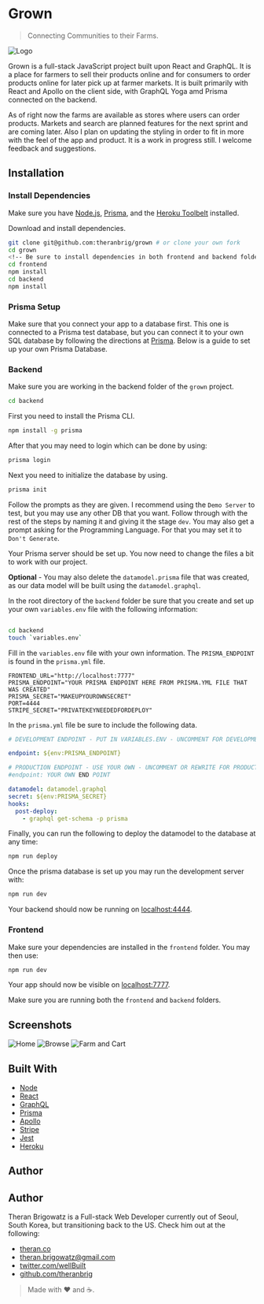 # Grown

> Connecting Communities to their Farms.

![Logo](https://i.imgur.com/Gcwggjm.png)

Grown is a full-stack JavaScript project built upon React and GraphQL. It is a place for farmers to sell their products online and for consumers to order products online for later pick up at farmer markets. It is built primarily with React and Apollo on the client side, with GraphQL Yoga amd Prisma connected on the backend.

As of right now the farms are available as stores where users can order products.  Markets and search are planned features for the next sprint and are coming later.  Also I plan on updating the styling in order to fit in more with the feel of the app and product.  It is a work in progress still.  I welcome feedback and suggestions.


## Installation

### Install Dependencies

Make sure you have [Node.js](http://nodejs.org/), [Prisma](https://prisma.io), and the [Heroku Toolbelt](https://toolbelt.heroku.com/) installed.

Download and install dependencies.

```sh
git clone git@github.com:theranbrig/grown # or clone your own fork
cd grown
<!-- Be sure to install dependencies in both frontend and backend folders -->
cd frontend
npm install
cd backend
npm install
```

### Prisma Setup

Make sure that you connect your app to a database first. This one is connected to a Prisma test database, but you can connect it to your own SQL database by following the directions at [Prisma](https://prisma.io).  Below is a guide to set up your own Prisma Database.

### Backend

Make sure you are working in the backend folder of the `grown` project.

```sh
cd backend
```

First you need to install the Prisma CLI.

```sh
npm install -g prisma
```

After that you may need to login which can be done by using:

```sh
prisma login
```

Next you need to initialize the database by using.

```sh
prisma init
```

Follow the prompts as they are given. I recommend using the `Demo Server` to test, but you may use any other DB that you want.  Follow through with the rest of the steps by naming it and giving it the stage `dev`.  You may also get a prompt asking for the Programming Language.  For that you may set it to `Don't Generate`.

Your Prisma server should be set up.  You now need to change the files a bit to work with our project.

**Optional** - You may also delete the `datamodel.prisma` file that was created, as our data model will be built using the `datamodel.graphql`.

In the root directory of the `backend` folder be sure that you create and set up your own `variables.env` file with the following information:

```sh

cd backend
touch `variables.env`

```

Fill in the `variables.env` file with your own information.  The `PRISMA_ENDPOINT` is found in the `prisma.yml` file.

```env
FRONTEND_URL="http://localhost:7777"
PRISMA_ENDPOINT="YOUR PRISMA ENDPOINT HERE FROM PRISMA.YML FILE THAT WAS CREATED"
PRISMA_SECRET="MAKEUPYOUROWNSECRET"
PORT=4444
STRIPE_SECRET="PRIVATEKEYNEEDEDFORDEPLOY"
```

In the `prisma.yml` file be sure to include the following data.

```yml
# DEVELOPMENT ENDPOINT - PUT IN VARIABLES.ENV - UNCOMMENT FOR DEVELOPMENT / COMMENT OUT FOR PRODUCTION

endpoint: ${env:PRISMA_ENDPOINT}

# PRODUCTION ENDPOINT - USE YOUR OWN - UNCOMMENT OR REWRITE FOR PRODUCTION
#endpoint: YOUR OWN END POINT

datamodel: datamodel.graphql
secret: ${env:PRISMA_SECRET}
hooks:
  post-deploy:
    - graphql get-schema -p prisma
```

Finally, you can run the following to deploy the datamodel to the database at any time:

```sh
npm run deploy
```

Once the prisma database is set up you may run the development server with:

```sh
npm run dev
```

Your backend should now be running on [localhost:4444](http://localhost:4444/).

### Frontend

Make sure your dependencies are installed in the `frontend` folder.  You may then use:

```sh
npm run dev
```

Your app should now be visible on [localhost:7777](http://localhost:7777/).

Make sure you are running both the `frontend` and `backend` folders.

## Screenshots

![Home](https://i.imgur.com/pskodPu.png?1)
![Browse](https://i.imgur.com/9rH73QC.png?2)
![Farm and Cart](https://i.imgur.com/wBnKHN2.png?1)

## Built With

- [Node](https://github.com/nodejs/node)
- [React](https://reactjs.org)
- [GraphQL](https://graphql.org/)
- [Prisma](https://prisma.io)
- [Apollo](https://www.apollographql.com/client)
- [Stripe](https://github.com/stripe/stripe-node)
- [Jest](https://github.com/facebook/jest/)
- [Heroku](https://github.com/heroku)

## Author

## Author

Theran Brigowatz is a Full-stack Web Developer currently out of Seoul, South Korea, but transitioning back to the US. Check him out at the following:

- [theran.co](https://www.theran.co)
- theran.brigowatz@gmail.com
- [twitter.com/wellBuilt](https://www.twitter.com/wellBuilt)
- [github.com/theranbrig](https://www.github.com/theranbrig)

> Made with :heart: and :coffee:.
